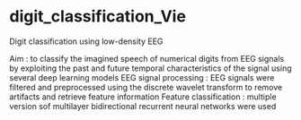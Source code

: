 # digit_classification_Vie
Digit classification using low-density EEG

Aim : to classify the imagined speech of numerical digits from EEG signals by exploiting the past and future temporal characteristics of the signal using several deep learning models
EEG signal processing : EEG signals were filtered and preprocessed using the discrete wavelet transform to remove artifacts and retrieve feature information
Feature classification : multiple version sof multilayer bidirectional recurrent neural networks were used

